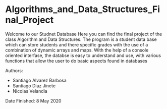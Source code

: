 # Algorithms_and_Data_Structures_Final_Project
Welcome to our Studnet Database 
Here you can find the final project of the class Algorithm and Data Structures. The program is a student data base which can store students and there specific grades with the use of a combination of dynamic arrays and maps. With the help of a console oriented interfase, the databse is easy to understand and use, with various functions that allow the user to do basic aspects found in databases 

Authors:
  - Santiago Alvarez Barbosa
  - Santiago Diaz Jinete 
  - Nicolas Velandia 
  
Date Finished: 8 May 2020
